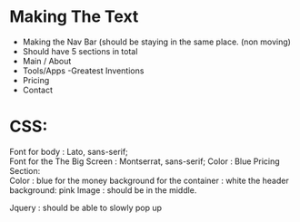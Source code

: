 # Making The Text
- Making the Nav Bar (should be staying in the  same place. (non moving)
- Should have 5 sections in total
- Main / About
- Tools/Apps
-Greatest Inventions
- Pricing
- Contact
# CSS:
Font for body :  Lato, sans-serif; <br>
Font for the The Big Screen  : Montserrat, sans-serif;
Color : Blue
Pricing Section: <br>
Color : blue for the money
background for the container : white
the header background: pink
Image : should be in the middle.

Jquery :
should be able to slowly pop up 


